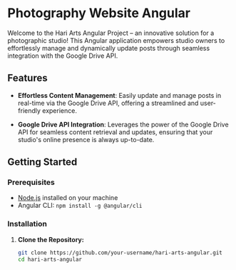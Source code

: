 # Photography Website Angular

Welcome to the Hari Arts Angular Project – an innovative solution for a photographic studio! This Angular application empowers studio owners to effortlessly manage and dynamically update posts through seamless integration with the Google Drive API.

## Features

- **Effortless Content Management**: Easily update and manage posts in real-time via the Google Drive API, offering a streamlined and user-friendly experience.

- **Google Drive API Integration**: Leverages the power of the Google Drive API for seamless content retrieval and updates, ensuring that your studio's online presence is always up-to-date.

## Getting Started

### Prerequisites

- [Node.js](https://nodejs.org/) installed on your machine
- Angular CLI: `npm install -g @angular/cli`

### Installation

1. **Clone the Repository:**

   ```bash
   git clone https://github.com/your-username/hari-arts-angular.git
   cd hari-arts-angular
